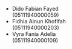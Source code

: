 - Dido Fabian Fayed       
  (05111940000059) 
- Fidhia Ainun Khofifah   
  (05111940000203)
- Vyra Fania Adelia       
  (05111940000109)
